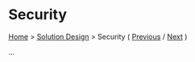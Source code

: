 # Security

[Home](../README.md) > [Solution Design](../README.md#solution-design) > Security ( [Previous](./6-front-end-technology.md) / [Next](../4-decision-records/) )

...
